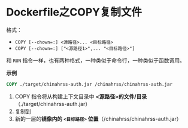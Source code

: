 # Dockerfile之COPY复制文件

格式：

- `COPY [--chown=:] <源路径>... <目标路径>`
- `COPY [--chown=:] ["<源路径1>",... "<目标路径>"]`

和 `RUN` 指令一样，也有两种格式，一种类似于命令行，一种类似于函数调用。

**示例**

```dockerfile
COPY ./target/chinahrss-auth.jar /chinahrss/chinahrss-auth.jar
```

1. COPY 指令将从构建上下文目录中 **<源路径>的文件/目录**（./target/chinahrss-auth.jar）
2. 复制到
3. 新的一层的**镜像内的 `<目标路径>` 位置**（/chinahrss/chinahrss-auth.jar）

